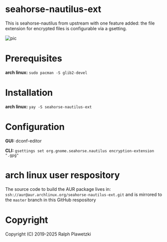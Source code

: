 # seahorse-nautilus-ext

This is seahorse-nautilus from upstream with one feature added: the file extension for encrypted files is configurable via a gsetting.

![pic](https://snag.gy/HjWFvq.jpg)

# Prerequisites
**arch linux:** `sudo pacman -S glib2-devel`

# Installation
**arch linux:** `yay -S seahorse-nautilus-ext`

# Configuration
**GUI:** dconf-editor

**CLI:** `gsettings set org.gnome.seahorse.nautilus encryption-extension ".gpg"`

# arch linux user respository
The source code to build the AUR package lives in: `ssh://aur@aur.archlinux.org/seahorse-nautilus-ext.git` and is mirrored to the `master` branch in this GitHub respository

# Copyright
Copyright (C) 2019-2025 Ralph Plawetzki
